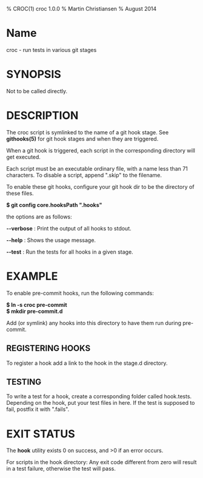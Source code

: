 % CROC(1) croc 1.0.0
% Martin Christiansen
% August 2014

# Name
croc - run tests in various git stages

# SYNOPSIS

Not to be called directly.

# DESCRIPTION

The croc script is symlinked to the name of a git hook stage. See
**githooks(5)** for git hook stages and when they are triggered.

When a git hook is triggered, each script in the corresponding directory will
get executed.

Each script must be an executable ordinary file, with a name less than
71 characters. To disable a script, append ".skip" to the filename.

To enable these git hooks, configure your git hook dir to be the
directory of these files.

**$ git config core.hooksPath ".hooks"**

the options are as follows:

**--verbose**
:   Print the output of all hooks to stdout.

**--help**
:   Shows the usage message.

**--test**
:   Run the tests for all hooks in a given stage.

# EXAMPLE

To enable pre-commit hooks, run the following commands:

**$ ln -s croc pre-commit**\
**$ mkdir pre-commit.d**

Add (or symlink) any hooks into this directory to have them run during
pre-commit.

## REGISTERING HOOKS

To register a hook add a link to the hook in the stage.d directory.

## TESTING

To write a test for a hook, create a corresponding folder called
hook.tests. Depending on the hook, put your test files in here. If the
test is supposed to fail, postfix it with ".fails".

# EXIT STATUS

The **hook** utility exists 0 on success, and >0 if an error occurs.

For scripts in the hook directory: Any exit code different from zero
will result in a test failure, otherwise the test will pass.

